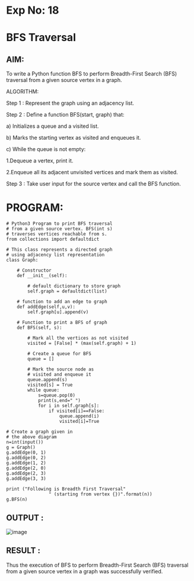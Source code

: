 # Exp No: 18
# BFS Traversal

## AIM:

To write a Python function BFS to perform Breadth-First Search (BFS) traversal from a given source vertex in a graph.

ALGORITHM:

Step 1 : Represent the graph using an adjacency list.

Step 2 : Define a function BFS(start, graph) that:

a) Initializes a queue and a visited list.

b) Marks the starting vertex as visited and enqueues it.

c) While the queue is not empty:

1.Dequeue a vertex, print it.

2.Enqueue all its adjacent unvisited vertices and mark them as visited.

Step 3 : Take user input for the source vertex and call the BFS function.

# PROGRAM:

```
# Python3 Program to print BFS traversal
# from a given source vertex. BFS(int s)
# traverses vertices reachable from s.
from collections import defaultdict

# This class represents a directed graph
# using adjacency list representation
class Graph:

	# Constructor
	def __init__(self):

		# default dictionary to store graph
		self.graph = defaultdict(list)

	# function to add an edge to graph
	def addEdge(self,u,v):
		self.graph[u].append(v)

	# Function to print a BFS of graph
	def BFS(self, s):

		# Mark all the vertices as not visited
		visited = [False] * (max(self.graph) + 1)

		# Create a queue for BFS
		queue = []

		# Mark the source node as
		# visited and enqueue it
		queue.append(s)
		visited[s] = True
		while queue:
		    s=queue.pop(0)
		    print(s,end=" ")
		    for i in self.graph[s]:
		        if visited[i]==False:
		            queue.append(i)
		            visited[i]=True

# Create a graph given in
# the above diagram
n=int(input())
g = Graph()
g.addEdge(0, 1)
g.addEdge(0, 2)
g.addEdge(1, 2)
g.addEdge(2, 0)
g.addEdge(2, 3)
g.addEdge(3, 3)

print ("Following is Breadth First Traversal"
				" (starting from vertex {})".format(n))
g.BFS(n)

```

## OUTPUT :

![image](https://github.com/user-attachments/assets/15976927-a72b-4007-bb50-ea4f2be6ad1d)

## RESULT :

Thus the execution of BFS to perform Breadth-First Search (BFS) traversal from a given source vertex in a graph was successfully verified.
